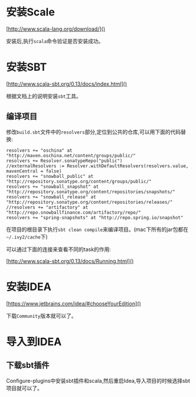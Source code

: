 # 安装Scale

[http://www.scala-lang.org/download/]()

安装后,执行`scala`命令验证是否安装成功。

# 安装SBT

[http://www.scala-sbt.org/0.13/docs/index.html]()

根据文档上的说明安装`sbt`工具。

## 编译项目



修改`build.sbt`文件中的`resolvers`部分,定位到公共的仓库,可以用下面的代码替换:

```
resolvers += "oschina" at "http://maven.oschina.net/content/groups/public/"
resolvers += Resolver.sonatypeRepo("public")
//externalResolvers := Resolver.withDefaultResolvers(resolvers.value, mavenCentral = false)
resolvers += "snowball_public" at "http://repository.sonatype.org/content/groups/public/"
resolvers += "snowball_snapshot" at "http://repository.sonatype.org/content/repositories/snapshots/"
resolvers += "snowball_release" at "http://repository.sonatype.org/content/repositories/releases/"
//resolvers += "artifactory" at "http://repo.snowballfinance.com/artifactory/repo/"
resolvers += "spring-snapshots" at "http://repo.spring.io/snapshot"
```


在项目的根目录下执行`sbt clean compile`来编译项目。(mac下所有的jar包都在`~/.ivy2/cache`下)

可以通过下面的连接来查看不同的task的作用:

[http://www.scala-sbt.org/0.13/docs/Running.html]()


# 安装IDEA

[https://www.jetbrains.com/idea/#chooseYourEdition]()


下载`Community`版本就可以了。

# 导入到IDEA


## 下载sbt插件

Configure-plugins中安装sbt插件和scala,然后重启Idea,导入项目的时候选择sbt项目就可以了。




